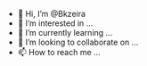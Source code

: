 - 👋 Hi, I’m @Bkzeira
- 👀 I’m interested in ...
- 🌱 I’m currently learning ...
- 💞️ I’m looking to collaborate on ...
- 📫 How to reach me ...

<!---
Bkzeira/Bkzeira is a ✨ special ✨ repository because its `README.md` (this file) appears on your GitHub profile.
You can click the Preview link to take a look at your changes.
--->
